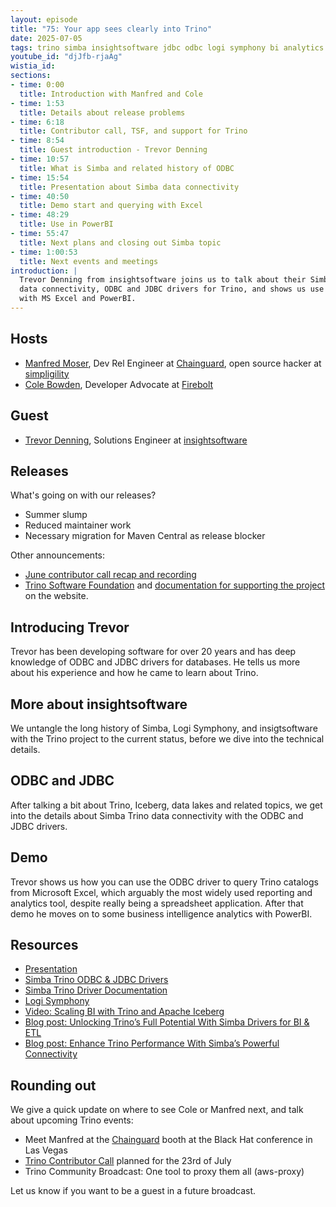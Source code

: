 ```yaml
---
layout: episode
title: "75: Your app sees clearly into Trino"
date: 2025-07-05
tags: trino simba insightsoftware jdbc odbc logi symphony bi analytics
youtube_id: "djJfb-rjaAg"
wistia_id:
sections:
- time: 0:00
  title: Introduction with Manfred and Cole
- time: 1:53
  title: Details about release problems
- time: 6:18
  title: Contributor call, TSF, and support for Trino
- time: 8:54
  title: Guest introduction - Trevor Denning
- time: 10:57
  title: What is Simba and related history of ODBC
- time: 15:54
  title: Presentation about Simba data connectivity
- time: 40:50
  title: Demo start and querying with Excel
- time: 48:29
  title: Use in PowerBI
- time: 55:47
  title: Next plans and closing out Simba topic 
- time: 1:00:53
  title: Next events and meetings
introduction: | 
  Trevor Denning from insightsoftware joins us to talk about their Simba Trino
  data connectivity, ODBC and JDBC drivers for Trino, and shows us use cases
  with MS Excel and PowerBI.
---
```


## Hosts

* [Manfred Moser](https://www.linkedin.com/in/manfredmoser), Dev Rel Engineer
  at [Chainguard](https://chainguard.dev), open source hacker at 
  [simpligility](https://github.com/simpligility)
* [Cole Bowden](https://www.linkedin.com/in/cole-m-bowden), Developer Advocate
  at [Firebolt](https://www.firebolt.io/) 
  
## Guest

* [Trevor Denning](https://www.linkedin.com/in/trevor-denning/), Solutions
  Engineer at [insightsoftware](https://insightsoftware.com/)

## Releases

What's going on with our releases?

* Summer slump
* Reduced maintainer work
* Necessary migration for Maven Central as release blocker

Other announcements: 

* [June contributor call recap and recording](https://github.com/trinodb/trino/wiki/Contributor-meetings#trino-contributor-call-27-jun-2025)
* [Trino Software Foundation]({{site.baseurl}}/foundation.html) and
  [documentation for supporting the project]({{site.baseurl}}/sponsor.html) on
  the website.

## Introducing Trevor

Trevor has been developing software for over 20 years and has deep knowledge of
ODBC and JDBC drivers for databases. He tells us more about his experience and
how he came to learn about Trino.

## More about insightsoftware

We untangle the long history of Simba, Logi Symphony, and insigtsoftware with
the Trino project to the current status, before we dive into the technical
details.

## ODBC and JDBC

After talking a bit about Trino, Iceberg, data lakes and related topics, we get
into the details about Simba Trino data connectivity with the ODBC and JDBC
drivers.

## Demo

Trevor shows us how you can use the ODBC driver to query Trino catalogs from
Microsoft Excel, which arguably the most widely used reporting and analytics
tool, despite really being a spreadsheet application. After that demo he moves
on to some business intelligence analytics with PowerBI.

## Resources

* [Presentation]({{site.baseurl}}/assets/episode/tcb75-insightsoftware.pdf)
* [Simba Trino ODBC & JDBC Drivers](https://insightsoftware.com/drivers/trino-odbc-jdbc/)
* [Simba Trino Driver Documentation](https://documentation.insightsoftware.com/simba-home-olh/content/homepage/trino.htm)
* [Logi Symphony]({{site.baseurl}}/ecosystem/client-application.html#logi-symphony)
* [Video: Scaling BI with Trino and Apache Iceberg](https://insightsoftware.com/resources/scaling-bi-with-trino-and-apache-iceberg/)
* [Blog post: Unlocking Trino’s Full Potential With Simba Drivers for BI & ETL](https://insightsoftware.com/blog/unlocking-trinos-full-potential-with-simba-drivers-for-bi-etl/)
* [Blog post: Enhance Trino Performance With Simba’s Powerful Connectivity](https://insightsoftware.com/blog/enhance-trino-performance-with-simbas-powerful-connectivity/)

## Rounding out

We give a quick update on where to see Cole or Manfred next, and talk about
upcoming Trino events:

* Meet Manfred at the [Chainguard](https://www.chainguard.dev/) booth at the Black Hat conference in Las Vegas
* [Trino Contributor
  Call](https://github.com/trinodb/trino/wiki/Contributor-meetings) planned for
  the 23rd of July
* Trino Community Broadcast: One tool to proxy them all (aws-proxy)

Let us know if you want to be a guest in a future broadcast.
